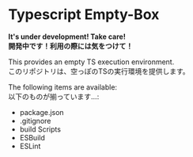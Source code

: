 # Typescript Empty-Box

**It's under development! Take care!**  
**開発中です！利用の際には気をつけて！**

This provides an empty TS execution environment.  
このリポジトリは、空っぽのTSの実行環境を提供します。  

The following items are available:  
以下のものが揃っています...:  
- package.json
- .gitignore
- build Scripts
- ESBuild
- ESLint
